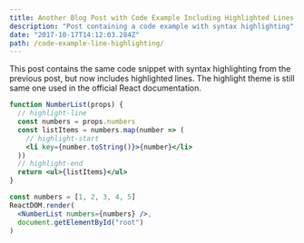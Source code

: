 ```yaml
---
title: Another Blog Post with Code Example Including Highlighted Lines
description: "Post containing a code example with syntax highlighting"
date: "2017-10-17T14:12:03.284Z"
path: /code-example-line-highlighting/
---
```


This post contains the same code snippet with syntax highlighting from the
previous post, but now includes highlighted lines. The highlight theme is
still same one used in the official React documentation.

```jsx
function NumberList(props) {
  // highlight-line
  const numbers = props.numbers
  const listItems = numbers.map(number => (
    // highlight-start
    <li key={number.toString()}>{number}</li>
  ))
  // highlight-end
  return <ul>{listItems}</ul>
}

const numbers = [1, 2, 3, 4, 5]
ReactDOM.render(
  <NumberList numbers={numbers} />,
  document.getElementById("root")
)
```

